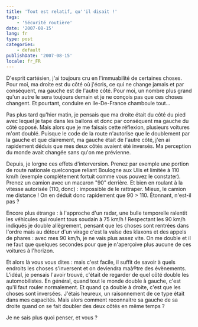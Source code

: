 ```yaml
---
title: 'Tout est relatif, qu''il disait !'
tags:
    - 'Sécurité routière'
date: '2007-08-15'
lang: fr
type: post
categories:
    - default
publishDate: '2007-08-15'
locale: fr_FR
---
```


D'esprit cartésien, j'ai toujours cru en l'immuabilité de certaines choses. Pour moi, ma droite est du côté où j'écris, ce qui ne change jamais et par conséquent, ma gauche est de l'autre côté. Pour moi, un nombre plus grand qu'un autre le sera toujours demain et je ne conçois pas que ces choses changent.
Et pourtant, conduire en Ile-De-France chamboule tout…

Pas plus tard qu'hier matin, je pensais que ma droite était du côté du pied avec lequel je tape dans les ballons et donc par conséquent ma gauche du côté opposé. Mais alors que je me faisais cette réflexion, plusieurs voitures m'ont doublé. Puisque le code de la route n'autorise que le doublement par la gauche et que clairement, ma gauche était de l'autre côté, j'en ai rapidement déduis que mes deux côtés avaient été inversés. Ma perception du monde avait changée sans qu'on me prévienne.

Depuis, je lorgne ces effets d'interversion. Prenez par exemple une portion de route nationale quelconque reliant Boulogne aux Ulis et limitée à 110 km/h (exemple complètement fortuit comme vous pouvez le constater). Prenez un camion avec un macaron "90" derrière. Et bien en roulant à la vitesse autorisée (110, donc)&nbsp;: impossible de le rattraper. Mieux, le camion me distance&nbsp;!
On en déduit donc rapidement que 90 &gt; 110\. Étonnant, n'est-il pas&nbsp;?

Encore plus étrange&nbsp;: à l'approche d'un radar, une bulle temporelle ralentit les véhicules qui roulent tous soudain à 75 km/h&nbsp;! Respectant les 90 km/h indiqués je double allègrement, pensant que les choses sont rentrées dans l'ordre mais au détour d'un virage c'est la valse des klaxons et des appels de phares&nbsp;: avec mes 90 km/h, je ne vais plus assez vite. On me double et il ne faut que quelques secondes pour que je n'aperçoive plus aucune de ces voitures à l'horizon.

Et alors là vous vous dites&nbsp;: mais c'est facile, il suffit de savoir à quels endroits les choses s'inversent et on deviendra maà®tre des évènements. L'idéal, je pensais l'avoir trouvé, c'était de regarder de quel côté double les automobilistes. En général, quand tout le monde double à gauche, c'est qu'il faut rouler normalement. Et quand ça double à droite, c'est que les choses sont inversées. J'étais heureux, un raisonnement de ce type était dans mes capacités. Mais alors comment reconnaitre sa gauche de sa droite quand on se fait doubler des deux côtés en même temps&nbsp;?

Je ne sais plus quoi penser, et vous&nbsp;?

